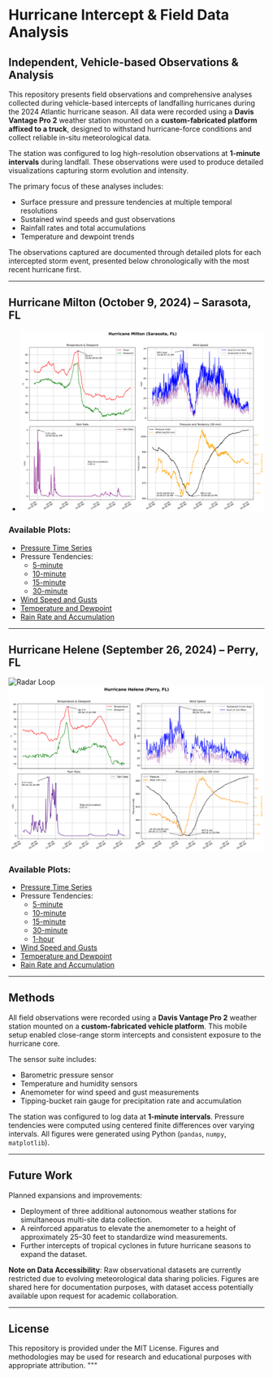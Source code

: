 # Hurricane Intercept & Field Data Analysis

## Independent, Vehicle-based Observations & Analysis

This repository presents field observations and comprehensive analyses collected during vehicle-based intercepts of landfalling hurricanes during the 2024 Atlantic hurricane season. All data were recorded using a **Davis Vantage Pro 2** weather station mounted on a **custom-fabricated platform affixed to a truck**, designed to withstand hurricane-force conditions and collect reliable in-situ meteorological data.

The station was configured to log high-resolution observations at **1-minute intervals** during landfall. These observations were used to produce detailed visualizations capturing storm evolution and intensity.

The primary focus of these analyses includes:
- Surface pressure and pressure tendencies at multiple temporal resolutions
- Sustained wind speeds and gust observations
- Rainfall rates and total accumulations
- Temperature and dewpoint trends

The observations captured are documented through detailed plots for each intercepted storm event, presented below chronologically with the most recent hurricane first.

---

## Hurricane Milton (October 9, 2024) – Sarasota, FL

- ![Multi-Panel Summary](Images/Milton/Hurricane_Milton_MultiPanel.png)

### Available Plots:

- [Pressure Time Series](Images//Milton/Hurricane_Milton_MSLP.png)
- Pressure Tendencies:
  - [5-minute](Images/Hurricane_Milton_PTendency_5min.png)
  - [10-minute](Images/Hurricane_Milton_PTendency_10min.png)
  - [15-minute](Images/Hurricane_Milton_PTendency_15min.png)
  - [30-minute](Images/Hurricane_Milton_PTendency_30min.png)
- [Wind Speed and Gusts](Images/Hurricane_Milton_WindSpeed.png)
- [Temperature and Dewpoint](Images/Hurricane_Milton_Temp_Dew.png)
- [Rain Rate and Accumulation](Images/Hurricane_Milton_RainRate.png)

---

## Hurricane Helene (September 26, 2024) – Perry, FL

![Radar Loop](Images/Helene/Helene_animated.gif) 
![Multi-Panel Summary](Images/Helene/Hurricane_Helene_MultiPanel.png)

### Available Plots:

- [Pressure Time Series](Images/Helene/Hurricane_Helene_MSLP.png)
- Pressure Tendencies:
  - [5-minute](Images/Helene/Hurricane_Helene_PTendency_5min.png)
  - [10-minute](Images/Helene/Hurricane_Helene_PTendency_10min.png)
  - [15-minute](Images/Helene/Hurricane_Helene_PTendency_15min.png)
  - [30-minute](Images/Helene/Hurricane_Helene_PTendency_30min.png)
  - [1-hour](Images/Helene/Hurricane_Helene_PTendency_1hour.png)
- [Wind Speed and Gusts](Images/Helene/Hurricane_Helene_WindSpeed.png)
- [Temperature and Dewpoint](Images/Helene/Hurricane_Helene_Temp_Dew.png)
- [Rain Rate and Accumulation](Images/Helene/Hurricane_Helene_RainRate.png)

---

## Methods

All field observations were recorded using a **Davis Vantage Pro 2** weather station mounted on a **custom-fabricated vehicle platform**. This mobile setup enabled close-range storm intercepts and consistent exposure to the hurricane core.

The sensor suite includes:
- Barometric pressure sensor
- Temperature and humidity sensors
- Anemometer for wind speed and gust measurements
- Tipping-bucket rain gauge for precipitation rate and accumulation

The station was configured to log data at **1-minute intervals**. Pressure tendencies were computed using centered finite differences over varying intervals. All figures were generated using Python (`pandas`, `numpy`, `matplotlib`).

---

## Future Work

Planned expansions and improvements:
- Deployment of three additional autonomous weather stations for simultaneous multi-site data collection.
- A reinforced apparatus to elevate the anemometer to a height of approximately 25–30 feet to standardize wind measurements.
- Further intercepts of tropical cyclones in future hurricane seasons to expand the dataset.

**Note on Data Accessibility**: Raw observational datasets are currently restricted due to evolving meteorological data sharing policies. Figures are shared here for documentation purposes, with dataset access potentially available upon request for academic collaboration.

---

## License

This repository is provided under the MIT License. Figures and methodologies may be used for research and educational purposes with appropriate attribution.
"""
